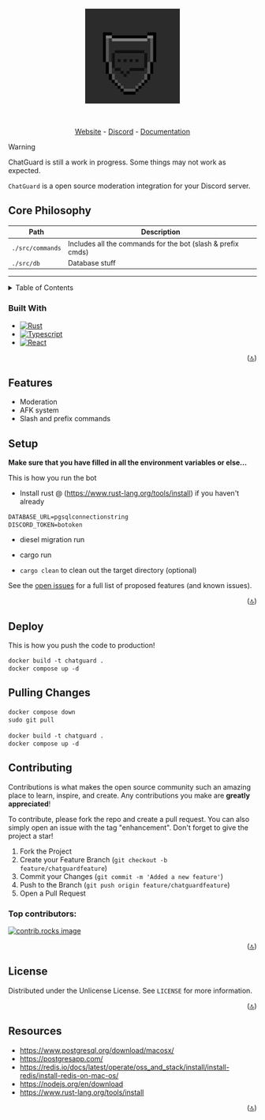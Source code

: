 <a id="readme-top"></a>

  <p href="https://github.com/GlitchDetected/ChatGuard" align="center">
    <img src="static/chatguard.png" alt="Logo" width="192" height="192">
  </p>

  <br/>

<p align="center">
<a href="https://chatguard.net/">Website</a> -
<a href="https://discord.gg/GNdJMJCBdu">Discord</a> -
<a href="https://chatguard.net/docs">Documentation</a>
</p>

> [!WARNING] 
>ChatGuard is still a work in progress. Some things may not work as expected.

`ChatGuard` is a open source moderation integration for your Discord server.

## Core Philosophy
| Path                    | Description        |
| ----------------------- | ------------------ |
| `./src/commands`             | Includes all the commands for the bot (slash & prefix cmds) |
| `./src/db`                 | Database stuff |

---

<details>
  <summary>Table of Contents</summary>
  <ol>
    <li>
      <a href="#ChatGuard">Some core philosophy</a>
      <ul>
        <li><a href="#built-with">Built With</a></li>
      </ul>
    </li>
    <li>
      <a href="#setup">Setup</a>
      <a href="#deploy">Deploy</a>
      <a href="#pulling-changes">pull the changes</a>
    </li>
    <li><a href="#contributing">Contributing</a></li>
    <li><a href="#license">License</a></li>
  </ol>
</details>

### Built With

* [![Rust][Rust]][Rust-url]
* [![Typescript][Typescript]][Typescript-url]
* [![React][React.js]][React-url]

<p align="right">(<a href="#readme-top">🔝</a>)</p>

## Features
- Moderation
- AFK system
- Slash and prefix commands

## Setup
**Make sure that you have filled in all the environment variables or else...**

This is how you run the bot
* Install rust @ (https://www.rust-lang.org/tools/install) if you haven't already

```env
DATABASE_URL=pgsqlconnectionstring
DISCORD_TOKEN=botoken
```

- diesel migration run

- cargo run

- `cargo clean` to clean out the target directory (optional)

See the [open issues](https://github.com/GlitchDetected/ChatGuard/issues) for a full list of proposed features (and known issues).

<p align="right">(<a href="#readme-top">🔝</a>)</p>

## Deploy

This is how you push the code to production!

```
docker build -t chatguard .
docker compose up -d
```

## Pulling Changes
```
docker compose down
sudo git pull

docker build -t chatguard .
docker compose up -d
```

## Contributing

Contributions is what makes the open source community such an amazing place to learn, inspire, and create. Any contributions you make are **greatly appreciated**!

To contribute, please fork the repo and create a pull request. You can also simply open an issue with the tag "enhancement".
Don't forget to give the project a star!

1. Fork the Project
2. Create your Feature Branch (`git checkout -b feature/chatguardfeature`)
3. Commit your Changes (`git commit -m 'Added a new feature'`)
4. Push to the Branch (`git push origin feature/chatguardfeature`)
5. Open a Pull Request

### Top contributors:

<a href="https://github.com/GlitchDetected/ChatGuard/graphs/contributors">
  <img src="https://contrib.rocks/image?repo=GlitchDetected/ChatGuard" alt="contrib.rocks image" />
</a>

<p align="right">(<a href="#readme-top">🔝</a>)</p>



<!-- LICENSE -->
## License

Distributed under the Unlicense License. See `LICENSE` for more information.

<p align="right">(<a href="#readme-top">🔝</a>)</p>

## Resources
- https://www.postgresql.org/download/macosx/
- https://postgresapp.com/
- https://redis.io/docs/latest/operate/oss_and_stack/install/install-redis/install-redis-on-mac-os/
- https://nodejs.org/en/download
- https://www.rust-lang.org/tools/install

<p align="right">(<a href="#readme-top">🔝</a>)</p>

[contributors-shield]: https://img.shields.io/github/contributors/GlitchDetected/ChatGuard.svg?style=for-the-badge
[contributors-url]: https://github.com/GlitchDetected/ChatGuard/graphs/contributors
[forks-shield]: https://img.shields.io/github/forks/GlitchDetected/ChatGuard.svg?style=for-the-badge
[forks-url]: https://github.com/GlitchDetected/ChatGuard/network/members
[stars-shield]: https://img.shields.io/github/stars/GlitchDetected/ChatGuard.svg?style=for-the-badge
[stars-url]: https://github.com/GlitchDetected/ChatGuard/stargazers
[issues-shield]: https://img.shields.io/github/issues/GlitchDetected/ChatGuard.svg?style=for-the-badge
[issues-url]: https://github.com/GlitchDetected/ChatGuard/issues
[license-shield]: https://img.shields.io/github/license/GlitchDetected/ChatGuard.svg?style=for-the-badge
[license-url]: https://github.com/GlitchDetected/ChatGuard/blob/master/LICENSE.txt
[product-screenshot]: images/screenshot.png
[Next.js]: https://img.shields.io/badge/next.js-000000?style=for-the-badge&logo=nextdotjs&logoColor=white
[Next-url]: https://nextjs.org/
[React.js]: https://img.shields.io/badge/React-20232A?style=for-the-badge&logo=react&logoColor=61DAFB
[React-url]: https://reactjs.org/
[Rust]: https://img.shields.io/badge/rust-20232A?style=for-the-badge&logo=rust&logoColor=FFA500
[Rust-url]: https://www.rust-lang.org/
[Typescript]: https://img.shields.io/badge/typescript-20232A?style=for-the-badge&logo=typescript&logoColor=0000FF
[Typescript-url]: https://www.typescriptlang.org/